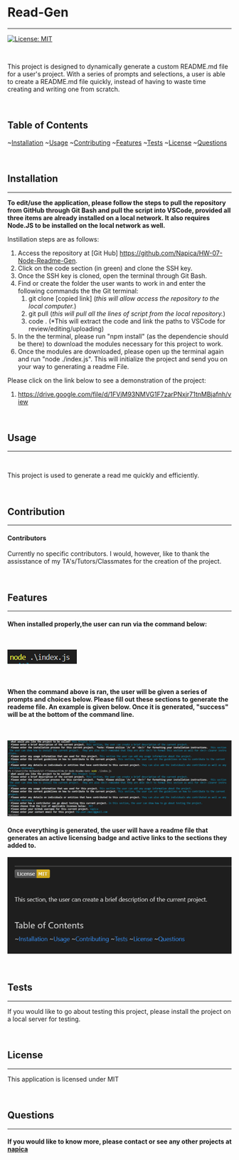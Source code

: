 # Read-Gen

  <hr>

[![License: MIT](https://img.shields.io/badge/License-MIT-yellow.svg)](https://opensource.org/licenses/MIT)

  <br/>
  
  This project is designed to dynamically generate a custom README.md file for a user's project.  With a series of prompts and selections, a user is able to create a README.md file quickly, instead of having to waste time creating and writing one from scratch.

  <br/>

## Table of Contents

~[Installation](#installation)
~[Usage](#usage)
~[Contributing](#contributing)
~[Features](#features)
~[Tests](#tests)
~[License](#license)
~[Questions](#questions)

  <br/>

## Installation

  <hr>
  
  **To edit/use the application, please follow the steps to pull the repository from GitHub through Git Bash and pull the script into VSCode, provided all three items are already installed on a local network.  It also requires Node.JS to be installed on the local network as well.**

Instillation steps are as follows:

1. Access the repository at [Git Hub] https://github.com/Napica/HW-07-Node-Readme-Gen.
2. Click on the code section (in green) and clone the SSH key.
3. Once the SSH key is cloned, open the terminal through Git Bash.
4. Find or create the folder the user wants to work in and enter the following commands the the Git terminal:
   1. git clone [copied link] (_this will allow access the repository to the local computer._)
   2. git pull (_this will pull all the lines of script from the local repository._)
   3. code . (\*This will extract the code and link the paths to VSCode for review/editing/uploading)
5. In the the terminal, please run "npm install" (as the dependencie should be there) to download the modules necessary for this project to work.  
6.  Once the modules are downloaded, please open up the terminal again and run "node ./index.js".  This will initialize the project and send you on your way to generating a readme File. 


Please click on the link below to see a demonstration of the project:

1. https://drive.google.com/file/d/1FVjM93NMVG1F7zarPNxjr71tnMBjafnh/view

  <br/>
   
  
  ## Usage 
  
  <hr>
  
  <br/>
  
 This project is used to generate a read me quickly and efficiently. 
     
<br/>    

  ## Contribution 
  
  <hr>
  
  #### Contributors 
  
  Currently no specific contributors.  I would, however, like to thank the assisstance of my TA's/Tutors/Classmates for the creation of the project. 
  
  <br/>
  
  ## Features
  <hr>
  
#### When installed properly,the user can run via the command below:
  
<br/>

![itemLinks](./assets/images/readmeimage5.png)

<br/>

#### When the command above is ran, the user will be given a series of prompts and choices below.  Please fill out these sections to generate the reademe file. An example is given below.  Once it is generated, "success" will be at the bottom of the command line.

<br/>

![itemLinks](./assets/images/readmeimage4.png)

#### Once everything is generated, the user will have a readme file that generates an active licensing badge and active links to the sections they added to. 

![itemLinks](./assets/images/readmeimage1.png)

<br/>

## Tests

  <hr>
  
  
  If you would like to go about testing this project, please install the project on a local server for testing.   

  <br/>
  
  ## License 
  
  <hr>
  
  This application is licensed under MIT

  <br/>

## Questions

  <hr>
  
  #### If you would like to know more, please contact or see any other projects at [napica](https://github.com/napica)
